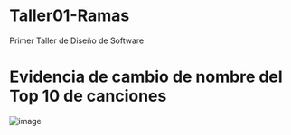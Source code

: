 # Taller01-Ramas
Primer Taller de Diseño de Software

# Evidencia de cambio de nombre del Top 10 de canciones
![image](https://github.com/cjmunozy/Taller01-Ramas/TopMusical/assets/cambio_titulo.png)
